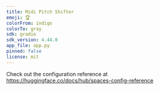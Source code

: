 ```yaml
---
title: Midi Pitch Shifter
emoji: 🏆
colorFrom: indigo
colorTo: gray
sdk: gradio
sdk_version: 4.44.0
app_file: app.py
pinned: false
license: mit
---
```


Check out the configuration reference at https://huggingface.co/docs/hub/spaces-config-reference